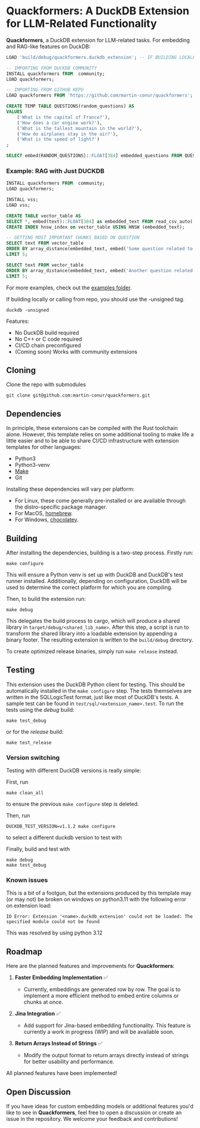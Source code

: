 # Quackformers: A DuckDB Extension for LLM-Related Functionality

**Quackformers**, a DuckDB extension for LLM-related tasks. For embedding and RAG-like features on DuckDB:

```sql
LOAD 'build/debug/quackformers.duckdb_extension'; -- IF BUILDING LOCALLY

-- IMPORTING FROM DUCKDB COMMUNITY
INSTALL quackformers fROM  community;
LOAD quackformers;

-- IMPORTING FROM GITHUB REPO
LOAD quackformers FROM 'https://github.com/martin-conur/quackformers';

CREATE TEMP TABLE QUESTIONS(random_questions) AS
VALUES
    ('What is the capital of France?'),
    ('How does a car engine work?'),
    ('What is the tallest mountain in the world?'),
    ('How do airplanes stay in the air?'),
    ('What is the speed of light?')
;

SELECT embed(RANDOM_QUESTIONS)::FLOAT[384] embedded_questions FROM QUESTIONS;
```

### Example: RAG with Just DUCKDB

```sql
INSTALL quackformers FROM  community;
LOAD quackformers;

INSTALL vss;
LOAD vss;

CREATE TABLE vector_table AS
SELECT *, embed(text)::FLOAT[384] as embedded_text FROM read_csv_auto('some/path/to/file/filename.csv');
CREATE INDEX hnsw_index on vector_table USING HNSW (embedded_text);

-- GETTING MOST IMPORTANT CHUNKS BASED ON QUESTION
SELECT text FROM vector_table
ORDER BY array_distance(embedded_text, embed('Some question related to the file?')::FLOAT[384])
LIMIT 5;

SELECT text FROM vector_table
ORDER BY array_distance(embedded_text, embed('Another question related to the file?')::FLOAT[384])
LIMIT 5;
```

For more examples, check out the [examples folder](examples/).

If building locally or calling from repo, you should use the -unsigned tag.
```shell
duckdb -unsigned 
```

Features:
- No DuckDB build required
- No C++ or C code required
- CI/CD chain preconfigured
- (Coming soon) Works with community extensions

## Cloning

Clone the repo with submodules

```shell
git clone git@github.com:martin-conur/quackformers.git
```

## Dependencies
In principle, these extensions can be compiled with the Rust toolchain alone. However, this template relies on some additional
tooling to make life a little easier and to be able to share CI/CD infrastructure with extension templates for other languages:

- Python3
- Python3-venv
- [Make](https://www.gnu.org/software/make)
- Git

Installing these dependencies will vary per platform:
- For Linux, these come generally pre-installed or are available through the distro-specific package manager.
- For MacOS, [homebrew](https://formulae.brew.sh/).
- For Windows, [chocolatey](https://community.chocolatey.org/).

## Building
After installing the dependencies, building is a two-step process. Firstly run:
```shell
make configure
```
This will ensure a Python venv is set up with DuckDB and DuckDB's test runner installed. Additionally, depending on configuration,
DuckDB will be used to determine the correct platform for which you are compiling.

Then, to build the extension run:
```shell
make debug
```
This delegates the build process to cargo, which will produce a shared library in `target/debug/<shared_lib_name>`. After this step, 
a script is run to transform the shared library into a loadable extension by appending a binary footer. The resulting extension is written
to the `build/debug` directory.

To create optimized release binaries, simply run `make release` instead.

## Testing
This extension uses the DuckDB Python client for testing. This should be automatically installed in the `make configure` step.
The tests themselves are written in the SQLLogicTest format, just like most of DuckDB's tests. A sample test can be found in
`test/sql/<extension_name>.test`. To run the tests using the *debug* build:

```shell
make test_debug
```

or for the *release* build:
```shell
make test_release
```

### Version switching 
Testing with different DuckDB versions is really simple:

First, run 
```
make clean_all
```
to ensure the previous `make configure` step is deleted.

Then, run 
```
DUCKDB_TEST_VERSION=v1.1.2 make configure
```
to select a different duckdb version to test with

Finally, build and test with 
```
make debug
make test_debug
```

### Known issues
This is a bit of a footgun, but the extensions produced by this template may (or may not) be broken on windows on python3.11 
with the following error on extension load:
```shell
IO Error: Extension '<name>.duckdb_extension' could not be loaded: The specified module could not be found
```
This was resolved by using python 3.12

## Roadmap

Here are the planned features and improvements for **Quackformers**:

1. **Faster Embedding Implementation** ✅  
   - Currently, embeddings are generated row by row. The goal is to implement a more efficient method to embed entire columns or chunks at once.

2. **Jina Integration** ✅  
   - Add support for Jina-based embedding functionality. This feature is currently a work in progress (WIP) and will be available soon.

3. **Return Arrays Instead of Strings** ✅  
   - Modify the output format to return arrays directly instead of strings for better usability and performance.

All planned features have been implemented!

## Open Discussion

If you have ideas for custom embedding models or additional features you'd like to see in **Quackformers**, feel free to open a discussion or create an issue in the repository. We welcome your feedback and contributions!